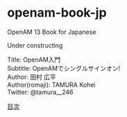 # openam-book-jp
OpenAM 13 Book for Japanese

Under constructing

Title: OpenAM入門  
Subtitle: OpenAMでシングルサインオン!  
Author: 田村 広平  
Author(romaji): TAMURA Kohei  
Twitter: @tamura__246  

[目次](https://github.com/k-tamura/openam-book-jp/blob/master/outline.md)

